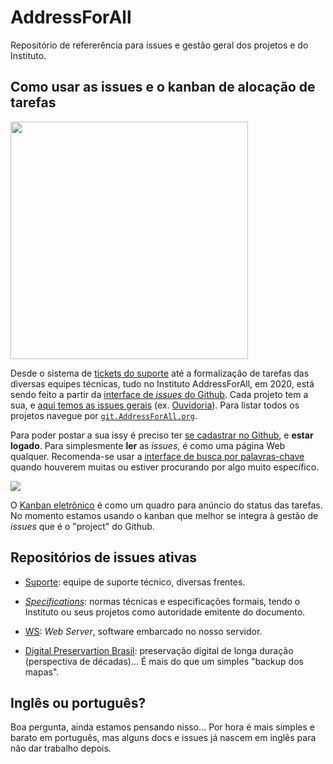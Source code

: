 # AddressForAll
Repositório de refererência para issues e gestão geral dos projetos e do Instituto.

## Como usar as issues e o kanban de alocação de tarefas

<img src="https://guides.github.com/features/issues/listing-screen.png" width="380" />
 
Desde o sistema de [tickets do suporte](https://github.com/AddressForAll/suporte/blob/master/docs/tickets.md#gest%C3%A3o-dos-tickets) até a formalização de tarefas das diversas equipes técnicas, tudo no Instituto AddressForAll, em 2020, está sendo feito a partir da [interface de *issues* do Github](https://docs.github.com/en/github/managing-your-work-on-github/managing-your-work-with-issues). Cada projeto tem a sua, e  [aqui temos as issues gerais](https://github.com/AddressForAll/AddressForAll/issues) (ex. [Ouvidoria](https://github.com/AddressForAll/AddressForAll/issues/1)). Para listar todos os projetos navegue por [`git.AddressForAll.org`](http://git.AddressForAll.org).

Para poder postar a sua issy é preciso ter [se cadastrar no Github](https://github.com/join), e **estar logado**. Para simplesmente **ler** as *issues*, é como uma página Web qualquer. Recomenda-se usar a [interface de busca por palavras-chave](https://docs.github.com/en/github/managing-your-work-on-github/using-search-to-filter-issues-and-pull-requests) quando houverem muitas ou estiver procurando por algo muito específico. 

![](https://upload.wikimedia.org/wikipedia/commons/thumb/f/f5/Kanban_board_example.jpg/270px-Kanban_board_example.jpg)

O [Kanban eletrônico](https://en.wikipedia.org/wiki/Kanban_(development)) é como um quadro para anúncio do status das tarefas. No momento estamos usando o kanban que melhor se integra à gestão de *issues* que é o "project" do Github.

## Repositórios de issues ativas
* [Suporte](https://github.com/AddressForAll/suporte/issues): equipe de suporte técnico, diversas frentes.

* [_Specifications_](https://github.com/AddressForAll/WS/specifications): normas técnicas e especificações formais, tendo o Instituto ou seus projetos como autoridade emitente do documento.

* [WS](https://github.com/AddressForAll/WS/issues): *Web Server*, software embarcado no nosso servidor.

* [Digital Preservartion Brasil](https://github.com/AddressForAll/digital-preservartion-BR/issues): preservação digital de longa duração (perspectiva de décadas)... É mais do que um simples "backup dos mapas".

## Inglês ou português?
Boa pergunta, ainda estamos pensando nisso... Por hora é mais simples e barato em português, mas alguns docs e issues já nascem em inglês para não dar trabalho depois.
